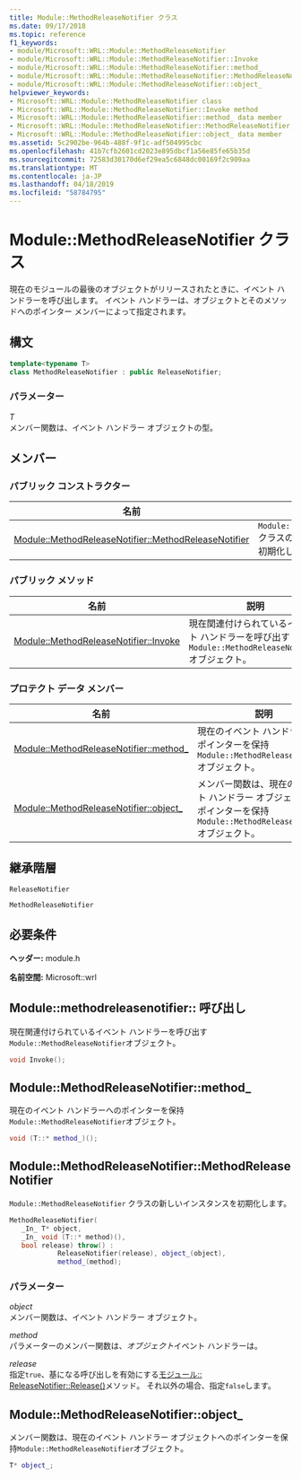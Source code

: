 ```yaml
---
title: Module::MethodReleaseNotifier クラス
ms.date: 09/17/2018
ms.topic: reference
f1_keywords:
- module/Microsoft::WRL::Module::MethodReleaseNotifier
- module/Microsoft::WRL::Module::MethodReleaseNotifier::Invoke
- module/Microsoft::WRL::Module::MethodReleaseNotifier::method_
- module/Microsoft::WRL::Module::MethodReleaseNotifier::MethodReleaseNotifier
- module/Microsoft::WRL::Module::MethodReleaseNotifier::object_
helpviewer_keywords:
- Microsoft::WRL::Module::MethodReleaseNotifier class
- Microsoft::WRL::Module::MethodReleaseNotifier::Invoke method
- Microsoft::WRL::Module::MethodReleaseNotifier::method_ data member
- Microsoft::WRL::Module::MethodReleaseNotifier::MethodReleaseNotifier, constructor
- Microsoft::WRL::Module::MethodReleaseNotifier::object_ data member
ms.assetid: 5c2902be-964b-488f-9f1c-adf504995cbc
ms.openlocfilehash: 41b7cfb2601cd2023e895dbcf1a56e85fe65b35d
ms.sourcegitcommit: 72583d30170d6ef29ea5c6848dc00169f2c909aa
ms.translationtype: MT
ms.contentlocale: ja-JP
ms.lasthandoff: 04/18/2019
ms.locfileid: "58784795"
---
```

# <a name="modulemethodreleasenotifier-class"></a>Module::MethodReleaseNotifier クラス

現在のモジュールの最後のオブジェクトがリリースされたときに、イベント ハンドラーを呼び出します。 イベント ハンドラーは、オブジェクトとそのメソッドへのポインター メンバーによって指定されます。

## <a name="syntax"></a>構文

```cpp
template<typename T>
class MethodReleaseNotifier : public ReleaseNotifier;
```

### <a name="parameters"></a>パラメーター

*T*<br/>
メンバー関数は、イベント ハンドラー オブジェクトの型。

## <a name="members"></a>メンバー

### <a name="public-constructors"></a>パブリック コンストラクター

名前                                                                                                 | 説明
---------------------------------------------------------------------------------------------------- | ------------------------------------------------------------------------
[Module::MethodReleaseNotifier::MethodReleaseNotifier](#methodreleasenotifier-methodreleasenotifier) | `Module::MethodReleaseNotifier` クラスの新しいインスタンスを初期化します。

### <a name="public-methods"></a>パブリック メソッド

名前                                                                   | 説明
---------------------------------------------------------------------- | -------------------------------------------------------------------------------------------
[Module::MethodReleaseNotifier::Invoke](#methodreleasenotifier-invoke) | 現在関連付けられているイベント ハンドラーを呼び出す`Module::MethodReleaseNotifier`オブジェクト。

### <a name="protected-data-members"></a>プロテクト データ メンバー

名前                                                                    | 説明
----------------------------------------------------------------------- | --------------------------------------------------------------------------------------------------------------------------------
[Module::MethodReleaseNotifier::method_](#methodreleasenotifier-method) | 現在のイベント ハンドラーへのポインターを保持`Module::MethodReleaseNotifier`オブジェクト。
[Module::MethodReleaseNotifier::object_](#methodreleasenotifier-object) | メンバー関数は、現在のイベント ハンドラー オブジェクトへのポインターを保持`Module::MethodReleaseNotifier`オブジェクト。

## <a name="inheritance-hierarchy"></a>継承階層

`ReleaseNotifier`

`MethodReleaseNotifier`

## <a name="requirements"></a>必要条件

**ヘッダー:** module.h

**名前空間:** Microsoft::wrl

## <a name="methodreleasenotifier-invoke"></a>Module::methodreleasenotifier:: 呼び出し

現在関連付けられているイベント ハンドラーを呼び出す`Module::MethodReleaseNotifier`オブジェクト。

```cpp
void Invoke();
```

## <a name="methodreleasenotifier-method"></a>Module::MethodReleaseNotifier::method_

現在のイベント ハンドラーへのポインターを保持`Module::MethodReleaseNotifier`オブジェクト。

```cpp
void (T::* method_)();
```

## <a name="methodreleasenotifier-methodreleasenotifier"></a>Module::MethodReleaseNotifier::MethodReleaseNotifier

`Module::MethodReleaseNotifier` クラスの新しいインスタンスを初期化します。

```cpp
MethodReleaseNotifier(
   _In_ T* object,
   _In_ void (T::* method)(),
   bool release) throw() :
            ReleaseNotifier(release), object_(object),
            method_(method);
```

### <a name="parameters"></a>パラメーター

*object*<br/>
メンバー関数は、イベント ハンドラー オブジェクト。

*method*<br/>
パラメーターのメンバー関数は、*オブジェクト*イベント ハンドラーは。

*release*<br/>
指定`true`、基になる呼び出しを有効にする[モジュール:: ReleaseNotifier::Release()](module-releasenotifier-class.md#releasenotifier-release)メソッド。 それ以外の場合、指定`false`します。

## <a name="methodreleasenotifier-object"></a>Module::MethodReleaseNotifier::object_

メンバー関数は、現在のイベント ハンドラー オブジェクトへのポインターを保持`Module::MethodReleaseNotifier`オブジェクト。

```cpp
T* object_;
```
